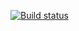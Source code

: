 [![Build status](https://ci.appveyor.com/api/projects/status/a6kf5gbi99h50crq/branch/master?svg=true)](https://ci.appveyor.com/project/DanilaEvteev/patterns-2/branch/master)
